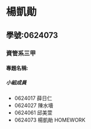 # 楊凱勛

## 學號:0624073

### 資管系三甲

#### 專題名稱:

##### 小組成員
 * 0624017 薛日仁
 * 0624027 陳水墻
 * 0624061 邱美萱
 * 0624073 楊凱勛
   HOMEWORK
